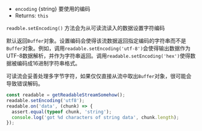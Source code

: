 <!-- YAML
added: v0.9.4
-->

* `encoding` {string} 要使用的编码
* Returns: `this`

`readble.setEncoding()` 方法会为从可读流读入的数据设置字符编码

默认返回`Buffer`对象。设置编码会使得该流数据返回指定编码的字符串而不是`Buffer`对象。例如，调用`readable.setEncoding('utf-8')`会使得输出数据作为UTF-8数据解析，并作为字符串返回。调用`readable.setEncoding('hex')`使得数据被编码成16进制字符串格式。

可读流会妥善处理多字节字符，如果仅仅直接从流中取出`Buffer`对象，很可能会导致错误解码。

```js
const readable = getReadableStreamSomehow();
readable.setEncoding('utf8');
readable.on('data', (chunk) => {
  assert.equal(typeof chunk, 'string');
  console.log('got %d characters of string data', chunk.length);
});
```

